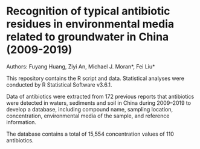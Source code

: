 # Recognition of typical antibiotic residues in environmental media related to groundwater in China (2009-2019)

Authors: Fuyang Huang, Ziyi An, Michael J. Moran*, Fei Liu*

This repository contains the R script and data. Statistical analyses were conducted by R Statistical Software v3.6.1.

Data of antibiotics were extracted from 172 previous reports that antibiotics were detected in waters, sediments and soil in China during 2009–2019 to develop a database, including compound name, sampling location, concentration, environmental media of the sample, and reference information.

The database contains a total of 15,554 concentration values of 110 antibiotics.
